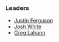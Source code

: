 ### Leaders
* [Justin Ferguson](mailto:justin.ferguson@owasp.org)
* [Josh White](mailto:joshua.white@owasp.org)
* [Greg Lahann](mailto:greg.lahann@owasp.org)
